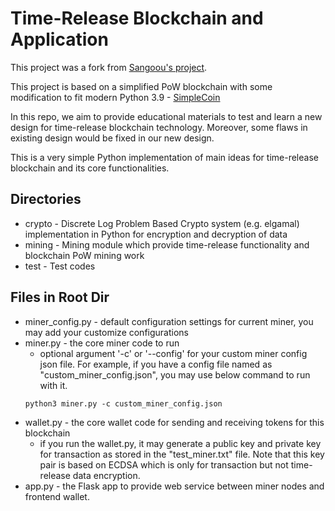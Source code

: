 # Time-Release Blockchain and Application
This project was a fork from [Sangoou's project](https://github.com/Sangoou/BlockchainEVote).

This project is based on a simplified PoW blockchain with some modification to fit modern Python 3.9
    - [SimpleCoin](https://github.com/cosme12/SimpleCoin) 

In this repo, we aim to provide educational materials to test and learn a new design for time-release blockchain technology.
Moreover, some flaws in existing design would be fixed in our new design.

This is a very simple Python implementation of main ideas for time-release blockchain and its core functionalities.

## Directories
* crypto - Discrete Log Problem Based Crypto system (e.g. elgamal) implementation in Python for 
  encryption and decryption of data
* mining - Mining module which provide time-release functionality and blockchain PoW mining work
* test - Test codes

## Files in Root Dir

- miner_config.py - default configuration settings for current miner, you may add your customize configurations
- miner.py - the core miner code to run
    - optional argument '-c' or '--config' for your custom miner config json file. For example, if you have a config file
  named as "custom_miner_config.json", you may use below command to run with it.
    ```shell
    python3 miner.py -c custom_miner_config.json
    ```
- wallet.py - the core wallet code for sending and receiving tokens for this blockchain
  - if you run the wallet.py, it may generate a public key and private key for transaction as stored in the "test_miner.txt"
  file. Note that this key pair is based on ECDSA which is only for transaction but not time-release data encryption.
- app.py - the Flask app to provide web service  between miner nodes and frontend wallet.

